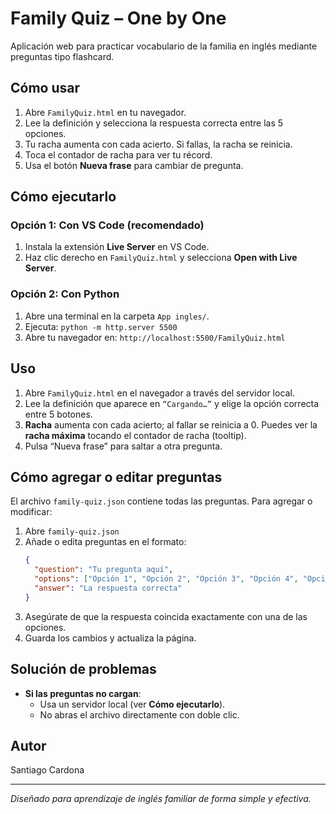 # Family Quiz – One by One

Aplicación web para practicar vocabulario de la familia en inglés mediante preguntas tipo flashcard.

## Cómo usar
1. Abre `FamilyQuiz.html` en tu navegador.
2. Lee la definición y selecciona la respuesta correcta entre las 5 opciones.
3. Tu racha aumenta con cada acierto. Si fallas, la racha se reinicia.
4. Toca el contador de racha para ver tu récord.
5. Usa el botón **Nueva frase** para cambiar de pregunta.

## Cómo ejecutarlo
### Opción 1: Con VS Code (recomendado)
1. Instala la extensión **Live Server** en VS Code.
2. Haz clic derecho en `FamilyQuiz.html` y selecciona **Open with Live Server**.

### Opción 2: Con Python
1. Abre una terminal en la carpeta `App ingles/`.
2. Ejecuta: `python -m http.server 5500`
3. Abre tu navegador en: `http://localhost:5500/FamilyQuiz.html`

## Uso
1. Abre `FamilyQuiz.html` en el navegador a través del servidor local.
2. Lee la definición que aparece en `“Cargando…”` y elige la opción correcta entre 5 botones.
3. **Racha** aumenta con cada acierto; al fallar se reinicia a 0. Puedes ver la **racha máxima** tocando el contador de racha (tooltip).
4. Pulsa “Nueva frase” para saltar a otra pregunta.

## Cómo agregar o editar preguntas
El archivo `family-quiz.json` contiene todas las preguntas. Para agregar o modificar:

1. Abre `family-quiz.json`
2. Añade o edita preguntas en el formato:
   ```json
   {
     "question": "Tu pregunta aquí",
     "options": ["Opción 1", "Opción 2", "Opción 3", "Opción 4", "Opción 5"],
     "answer": "La respuesta correcta"
   }
   ```
3. Asegúrate de que la respuesta coincida exactamente con una de las opciones.
4. Guarda los cambios y actualiza la página.

## Solución de problemas
- **Si las preguntas no cargan**:
  - Usa un servidor local (ver **Cómo ejecutarlo**).
  - No abras el archivo directamente con doble clic.

## Autor
Santiago Cardona

---
*Diseñado para aprendizaje de inglés familiar de forma simple y efectiva.*
